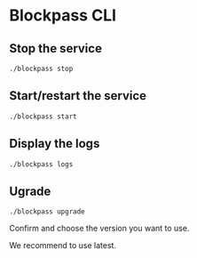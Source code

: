 # Blockpass CLI

## Stop the service

`./blockpass stop`

## Start/restart the service

`./blockpass start`

## Display the logs

`./blockpass logs`

## Ugrade

`./blockpass upgrade`

Confirm and choose the version you want to use.

We recommend to use latest.
